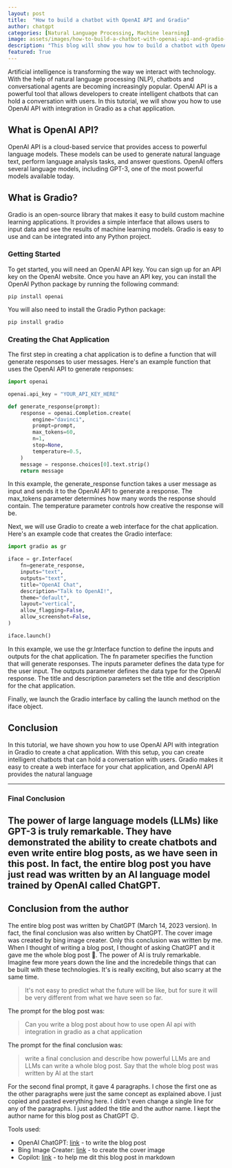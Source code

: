 ```yaml
---
layout: post
title:  "How to build a chatbot with OpenAI API and Gradio"
author: chatgpt
categories: [Natural Language Processing, Machine learning]
image: assets/images/how-to-build-a-chatbot-with-openai-api-and-gradio-images/chatbot-logo.jfif
description: "This blog will show you how to build a chatbot with OpenAI API and Gradio."
featured: True
---
```


Artificial intelligence is transforming the way we interact with technology. With the help of natural language processing (NLP), chatbots and conversational agents are becoming increasingly popular. OpenAI API is a powerful tool that allows developers to create intelligent chatbots that can hold a conversation with users. In this tutorial, we will show you how to use OpenAI API with integration in Gradio as a chat application.

## What is OpenAI API?

OpenAI API is a cloud-based service that provides access to powerful language models. These models can be used to generate natural language text, perform language analysis tasks, and answer questions. OpenAI offers several language models, including GPT-3, one of the most powerful models available today.

## What is Gradio?

Gradio is an open-source library that makes it easy to build custom machine learning applications. It provides a simple interface that allows users to input data and see the results of machine learning models. Gradio is easy to use and can be integrated into any Python project.

### Getting Started

To get started, you will need an OpenAI API key. You can sign up for an API key on the OpenAI website. Once you have an API key, you can install the OpenAI Python package by running the following command:

```
pip install openai
```

You will also need to install the Gradio Python package:

```
pip install gradio
```

### Creating the Chat Application

The first step in creating a chat application is to define a function that will generate responses to user messages. Here's an example function that uses the OpenAI API to generate responses:

```python
import openai

openai.api_key = "YOUR_API_KEY_HERE"

def generate_response(prompt):
    response = openai.Completion.create(
        engine="davinci",
        prompt=prompt,
        max_tokens=60,
        n=1,
        stop=None,
        temperature=0.5,
    )
    message = response.choices[0].text.strip()
    return message
```

In this example, the generate_response function takes a user message as input and sends it to the OpenAI API to generate a response. The max_tokens parameter determines how many words the response should contain. The temperature parameter controls how creative the response will be.

Next, we will use Gradio to create a web interface for the chat application. Here's an example code that creates the Gradio interface:

```python
import gradio as gr

iface = gr.Interface(
    fn=generate_response,
    inputs="text",
    outputs="text",
    title="OpenAI Chat",
    description="Talk to OpenAI!",
    theme="default",
    layout="vertical",
    allow_flagging=False,
    allow_screenshot=False,
)

iface.launch()
```

In this example, we use the gr.Interface function to define the inputs and outputs for the chat application. The fn parameter specifies the function that will generate responses. The inputs parameter defines the data type for the user input. The outputs parameter defines the data type for the OpenAI response. The title and description parameters set the title and description for the chat application.

Finally, we launch the Gradio interface by calling the launch method on the iface object.

## Conclusion

In this tutorial, we have shown you how to use OpenAI API with integration in Gradio to create a chat application. With this setup, you can create intelligent chatbots that can hold a conversation with users. Gradio makes it easy to create a web interface for your chat application, and OpenAI API provides the natural language


---
### Final Conclusion
The power of large language models (LLMs) like GPT-3 is truly remarkable. They have demonstrated the ability to create chatbots and even write entire blog posts, as we have seen in this post. In fact, the entire blog post you have just read was written by an AI language model trained by OpenAI called ChatGPT.
---

## Conclusion from the author
The entire blog post was written by ChatGPT (March 14, 2023 version). In fact, the final conclusion was also written by ChatGPT. The cover image was created by bing image creater. Only this conclusion was written by me. When I thought of writing a blog post, I thought of asking ChatGPT and it gave me the whole blog post 🤔. The power of AI is truly remarkable. Imagine few more years down the line and the incredebile things that can be built with these technologies. It's is really exciting, but also scarry at the same time. 

> It's not easy to predict what the future will be like, but for sure it will be very different from what we have seen so far.

The prompt for the blog post was: 

> Can you write a blog post about how to use open AI api with integration in gradio as a chat application

The prompt for the final conclusion was:
> write a final conclusion and describe how powerful LLMs are and LLMs can write a whole blog post. Say that the whole blog post was written by AI at the start

For the second final prompt, it gave 4 paragraphs. I chose the first one as the other paragraphs were just the same concept as explained above. I just copied and pasted everything here. I didn't even change a single line for any of the paragraphs. I just added the title and the author name. I kept the author name for this blog post as ChatGPT 😉.

Tools used:
- OpenAI ChatGPT: [link](https://chat.openai.com/chat) - to write the blog post
- Bing Image Creater: [link](https://www.bing.com/create) - to create the cover image
- Copilot: [link](https://github.com/features/copilot) - to help me dit this blog post in markdown